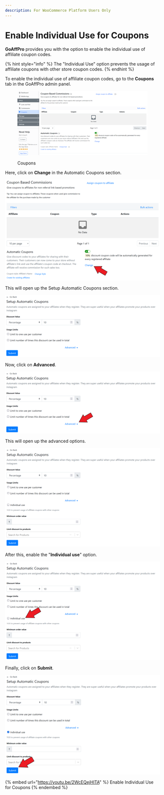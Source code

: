```yaml
---
description: For WooCommerce Platform Users Only
---
```


# Enable Individual Use for Coupons

**GoAffPro** provides you with the option to enable the individual use of affiliate coupon codes.&#x20;

{% hint style="info" %}
The "Individual Use" option prevents the usage of affiliate coupons with other store coupon codes.&#x20;
{% endhint %}

To enable the individual use of affiliate coupon codes, go to the **Coupons** tab in the GoAffPro admin panel.

<figure><img src="../../../.gitbook/assets/image (3455).png" alt=""><figcaption><p>Coupons</p></figcaption></figure>

Here, click on **Change** in the Automatic Coupons section.

![Click on Change](<../../../.gitbook/assets/image (1213).png>)

This will open up the Setup Automatic Coupons section.

![Setup Automatic Coupons](<../../../.gitbook/assets/image (958).png>)

Now, click on **Advanced**.

![Click on Advanced](<../../../.gitbook/assets/image (1194).png>)

This will open up the advanced options.

![Advanced options](<../../../.gitbook/assets/image (1969).png>)

After this, enable the "**Individual use**" option.

![Enable "Individual use" option](<../../../.gitbook/assets/image (2351).png>)

Finally, click on **Submit**.

![](<../../../.gitbook/assets/image (2144).png>)

{% embed url="https://youtu.be/2WcEQejHlTA" %}
Enable Individual Use for Coupons
{% endembed %}
